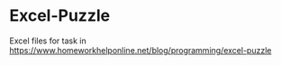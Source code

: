 # Excel-Puzzle
Excel files for task in https://www.homeworkhelponline.net/blog/programming/excel-puzzle
